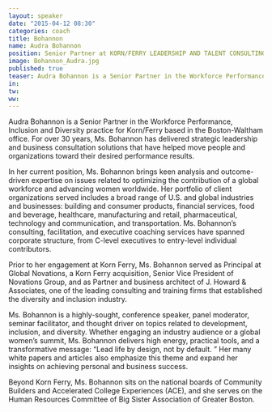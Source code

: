 ```yaml
---
layout: speaker
date: "2015-04-12 08:30"
categories: coach
title: Bohannon
name: Audra Bohannon
position: Senior Partner at KORN/FERRY LEADERSHIP AND TALENT CONSULTING
image: Bohannon_Audra.jpg
published: true
teaser: Audra Bohannon is a Senior Partner in the Workforce Performance, Inclusion and Diversity practice for Korn/Ferry based in the Boston-Waltham office.
in:
tw:
ww: 
---
```

Audra Bohannon is a Senior Partner in the Workforce Performance, Inclusion and Diversity practice for Korn/Ferry based in the Boston-Waltham office. For over 30 years, Ms. Bohannon has delivered strategic leadership and business consultation solutions that have helped move people and organizations toward their desired performance results.

In her current position, Ms. Bohannon brings keen analysis and outcome-driven expertise on issues related to optimizing the contribution of a global workforce and advancing women worldwide. Her portfolio of client organizations served includes a broad range of U.S. and global industries and businesses: building and consumer products, financial services, food and beverage, healthcare, manufacturing and retail, pharmaceutical, technology and communication, and transportation. Ms. Bohannon’s consulting, facilitation, and executive coaching services have spanned corporate structure, from C-level executives to entry-level individual contributors.

Prior to her engagement at Korn Ferry, Ms. Bohannon served as Principal at Global Novations, a Korn Ferry acquisition, Senior Vice President of Novations Group, and as Partner and business architect of J. Howard & Associates, one of the leading consulting and training firms that established the diversity and inclusion industry.

Ms. Bohannon is a highly-sought, conference speaker, panel moderator, seminar facilitator, and thought driver on topics related to development, inclusion, and diversity. Whether engaging an industry audience or a global women’s summit, Ms. Bohannon delivers high energy, practical tools, and a transformative message: “Lead life by design, not by default. ” Her many white papers and articles also emphasize this theme and expand her insights on achieving personal and business success.

Beyond Korn Ferry, Ms. Bohannon sits on the national boards of Community Builders and Accelerated College Experiences (ACE), and she serves on the Human Resources Committee of Big Sister Association of Greater Boston.
